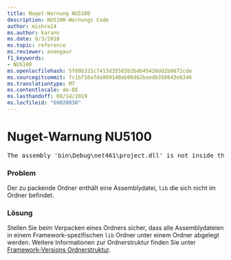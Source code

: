 ```yaml
---
title: Nuget-Warnung NU5100
description: NU5100-Warnungs Code
author: mishra14
ms.author: karann
ms.date: 8/3/2018
ms.topic: reference
ms.reviewer: anangaur
f1_keywords:
- NU5100
ms.openlocfilehash: 5f89b321c7413d35503b2bd645426dd2b8672cde
ms.sourcegitcommit: fc1b716afda999148eb06d62beedb350643eb346
ms.translationtype: MT
ms.contentlocale: de-DE
ms.lasthandoff: 08/14/2019
ms.locfileid: "69020030"
---
```

# <a name="nuget-warning-nu5100"></a>Nuget-Warnung NU5100
<pre>The assembly 'bin\Debug\net461\project.dll' is not inside the 'lib' folder and hence it won't be added as a reference when the package is installed into a project. Move it into the 'lib' folder if it needs to be referenced.</pre>

### <a name="issue"></a>Problem

Der zu packende Ordner enthält eine Assemblydatei, `lib` die sich nicht im Ordner befindet.


### <a name="solution"></a>Lösung

Stellen Sie beim Verpacken eines Ordners sicher, dass alle Assemblydateien in einem Framework-spezifischen `lib` Ordner unter einem Ordner abgelegt werden. Weitere Informationen zur Ordnerstruktur finden Sie unter [Framework-Versions Ordnerstruktur](../../create-packages/supporting-multiple-target-frameworks.md#framework-version-folder-structure).

